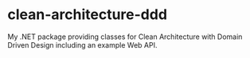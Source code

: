 # clean-architecture-ddd
My .NET package providing classes for Clean Architecture with Domain Driven Design including an example Web API.
